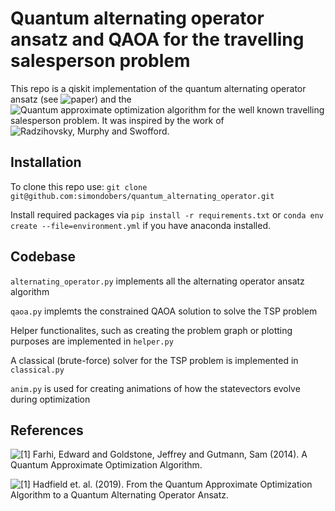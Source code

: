 # Quantum alternating operator ansatz and QAOA for the travelling salesperson problem


This repo is a qiskit implementation of the quantum alternating operator ansatz (see ![paper](https://arxiv.org/abs/1709.03489)) and the ![Quantum approximate optimization algorithm](https://arxiv.org/abs/1411.4028) for the well known travelling salesperson problem. It was inspired by the work of ![Radzihovsky, Murphy and Swofford](https://github.com/murphyjm/cs269q_radzihovsky_murphy_swofford).


## Installation
To clone this repo use:
`git clone git@github.com:simondobers/quantum_alternating_operator.git`

Install required packages via
`pip install -r requirements.txt`
or
`conda env create --file=environment.yml`
if you have anaconda installed.

## Codebase
`alternating_operator.py` implements all the alternating operator ansatz algorithm

`qaoa.py` implemts the constrained QAOA solution to solve the TSP problem 

Helper functionalites, such as creating the problem graph or plotting purposes are implemented in `helper.py`

A classical (brute-force) solver for the TSP problem is implemented in `classical.py`

`anim.py` is used for creating animations of how the statevectors evolve during optimization 

## References
![<a id="1">[1]</a>](https://doi.org/10.48550/arxiv.1411.4028) 
Farhi, Edward and Goldstone, Jeffrey and Gutmann, Sam (2014). 
A Quantum Approximate Optimization Algorithm. 


![<a id="2">[1]</a>](https://doi.org/10.48550/arxiv.1411.4028) 
Hadfield et. al. (2019). 
From the Quantum Approximate Optimization Algorithm to a Quantum Alternating Operator Ansatz. 